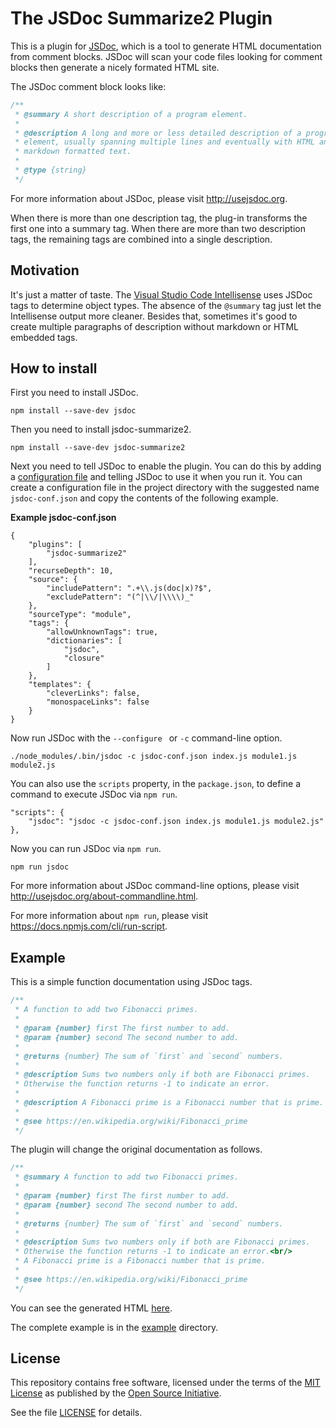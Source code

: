 # The JSDoc Summarize2 Plugin

This is a plugin for [JSDoc](http://usejsdoc.org), which is a tool to generate HTML documentation from comment blocks.
JSDoc will scan your code files looking for comment blocks then generate a nicely formated HTML site.

The JSDoc comment block looks like:
```js
/**
 * @summary A short description of a program element.
 *
 * @description A long and more or less detailed description of a program
 * element, usually spanning multiple lines and eventually with HTML and
 * markdown formatted text.
 * 
 * @type {string}
 */
```

For more information about JSDoc, please visit http://usejsdoc.org.

When there is more than one description tag, the plug-in transforms the first one into a summary tag.
When there are more than two description tags, the remaining tags are combined into a single description.

## Motivation

It's just a matter of taste.
The [Visual Studio Code Intellisense](https://code.visualstudio.com/docs/languages/javascript#_intellisense) uses JSDoc tags to determine object types.
The absence of the `@summary` tag just let the Intellisense output more cleaner.
Besides that, sometimes it's good to create multiple paragraphs of description without markdown or HTML embedded tags.

## How to install

First you need to install JSDoc.
```
npm install --save-dev jsdoc
```

Then you need to install jsdoc-summarize2.
```
npm install --save-dev jsdoc-summarize2
```

Next you need to tell JSDoc to enable the plugin.
You can do this by adding a [configuration file](http://usejsdoc.org/about-configuring-jsdoc.html) and telling JSDoc to use it when you run it.
You can create a configuration file in the project directory with the suggested name `jsdoc-conf.json` and copy the contents of the following example.

**Example jsdoc-conf.json**
```
{
    "plugins": [
        "jsdoc-summarize2"
    ],
    "recurseDepth": 10,
    "source": {
        "includePattern": ".+\\.js(doc|x)?$",
        "excludePattern": "(^|\\/|\\\\)_"
    },
    "sourceType": "module",
    "tags": {
        "allowUnknownTags": true,
        "dictionaries": [
            "jsdoc",
            "closure"
        ]
    },
    "templates": {
        "cleverLinks": false,
        "monospaceLinks": false
    }
}
```

Now run JSDoc with the `--configure ` or `-c` command-line option.
```
./node_modules/.bin/jsdoc -c jsdoc-conf.json index.js module1.js module2.js
```

You can also use the `scripts` property, in the `package.json`, to define a command to execute JSDoc via `npm run`.
```
"scripts": {
    "jsdoc": "jsdoc -c jsdoc-conf.json index.js module1.js module2.js"
},
```

Now you can run JSDoc via `npm run`.
```
npm run jsdoc
```

For more information about JSDoc command-line options, please visit http://usejsdoc.org/about-commandline.html.

For more information about `npm run`, please visit https://docs.npmjs.com/cli/run-script.

## Example

This is a simple function documentation using JSDoc tags.
```js
/**
 * A function to add two Fibonacci primes.
 *
 * @param {number} first The first number to add.
 * @param {number} second The second number to add.
 *
 * @returns {number} The sum of `first` and `second` numbers.
 *
 * @description Sums two numbers only if both are Fibonacci primes.
 * Otherwise the function returns -1 to indicate an error.
 *
 * @description A Fibonacci prime is a Fibonacci number that is prime.
 *
 * @see https://en.wikipedia.org/wiki/Fibonacci_prime
 */
```

The plugin will change the original documentation as follows.
```js
/**
 * @summary A function to add two Fibonacci primes.
 *
 * @param {number} first The first number to add.
 * @param {number} second The second number to add.
 *
 * @returns {number} The sum of `first` and `second` numbers.
 *
 * @description Sums two numbers only if both are Fibonacci primes.
 * Otherwise the function returns -1 to indicate an error.<br/>
 * A Fibonacci prime is a Fibonacci number that is prime.
 *
 * @see https://en.wikipedia.org/wiki/Fibonacci_prime
 */
```

You can see the generated HTML [here](http://htmlpreview.github.io/?https://github.com/jramos-br/jsdoc-summarize2/blob/master/example/out/module-example.html).

The complete example is in the [example](example) directory.

## License

This repository contains free software, licensed under the terms of the
[MIT License](http://opensource.org/licenses/MIT) as published by the
[Open Source Initiative](http://opensource.org).

See the file [LICENSE](LICENSE) for details.
